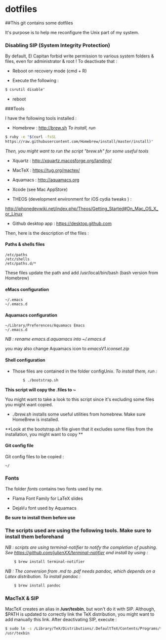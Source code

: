 # dotfiles


##This git contains some dotfiles

It's purpose is to help me reconfigure the Unix part of my system.

### Disabling SIP (System Integrity Protection)
By default, El Capitan forbid write permission to various system folders & files, even for administrator & root ! To deactivate that :

- Reboot on recovery mode (cmd + R)

- Execute the following :
```bash
$ csrutil disable"
```

- reboot

###Tools

I have the following tools installed :

- Homebrew : http://brew.sh
*To install, run*
```bash
$ ruby -e "$(curl -fsSL
https://raw.githubusercontent.com/Homebrew/install/master/install)"
```
*Then, you might want to run the script "brew.sh" for some useful tools*

- Xquartz : http://xquartz.macosforge.org/landing/

- MacTeX : https://tug.org/mactex/

- Aquamacs : http://aquamacs.org

- Xcode (see Mac AppStore)

- THEOS (development environment for iOS cydia tweaks ) :

http://iphonedevwiki.net/index.php/Theos/Getting_Started#On_Mac_OS_X_or_Linux

- Github desktop app : https://desktop.github.com

Then, here is the description of the files :

#### Paths & shells files

	/etc/paths
	/etc/shells
	/etc/paths.d/*

These files update the path and add /usr/local/bin/bash (bash version from Homebrew)

#### eMacs configuration

	~/.emacs
	~/.emacs.d

#### Aquamacs configuration

	~/Library/Preferences/Aquamacs Emacs
	~/.emacs.d

*NB : rename  emacs.d.aquamacs into ~/.emacs.d*

you may also change Aquamacs icon to *emacsV1.iconset.zip*

#### Shell configuration

- Those files are contained in the folder configUnix.
*To install them, run :*
```bash
		$ ./bootstrap.sh
```
		
**This script will copy the .files to ~**

You might want to take a look to this script since it's excluding some files you might want copied.

- *./brew.sh* installs some useful utilities from homebrew. Make sure HomeBrew is installed.

**Look at the bootstrap.sh file given that it excludes some files from the installation, you might want to copy **

#### Git config file

Git config files to be copied :

	~/

### Fonts

The folder *fonts* contains two fonts used by me.

- Flama Font Family for LaTeX slides

- DejaVu font used by Aquamacs

**Be sure to install them before use**

### The scripts used are using the following tools. Make sure to install them beforehand

*NB : scripts are using terminal-notifier to notify the completion of pushing.
See https://github.com/julienXX/terminal-notifier and install by using :*
```bash
	$ brew install terminal-notifier
```

*NB : The conversion from .md to .pdf needs pandoc, which depends on a Latex distribution. To install pandoc :*
```bash
	$ brew install pandoc
```

### MacTeX & SIP

MacTeX creates an alias in **/usr/texbin**, but won't do it with SIP. Although, $PATH is updated to correctly link the TeX distribution, you might want to add manually this link. After deactivating SIP, execute :

```bash
$ sudo ln -s /Library/TeX/Distributions/.DefaultTeX/Contents/Programs/texbin
/usr/texbin
```
